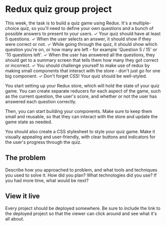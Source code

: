 # Redux quiz group project

This week, the task is to build a quiz game using Redux. It's a multiple-choice quiz, so you'll need to define your own questions and a bunch of possible answers to present to your users.
✓ Your quiz should have at least 5 questions.
✓ When the user selects an answer, it should show if they were correct or not.
✓ While going through the quiz, it should show which question you're on, or how many are left - for example 'Question 5 / 15' or '10 questions left'.
✓ When the user has answered all the questions, they should get to a summary screen that tells them how many they got correct or incorrect.
✓ You should challenge yourself to make use of redux by making small components that interact with the store - don't just go for one big component.
✓ Don't forget CSS! Your quiz should be well-styled.

You start setting up your Redux store, which will hold the state of your quiz game. You can create separate reducers for each aspect of the game, such as the current question, the user's score, and whether or not the user has answered each question correctly.

Then, you can start building your components. Make sure to keep them small and reusable, so that they can interact with the store and update the game state as needed.

You should also create a CSS stylesheet to style your quiz game. Make it visually appealing and user-friendly, with clear buttons and indicators for the user's progress through the quiz.

## The problem

Describe how you approached to problem, and what tools and techniques you used to solve it. How did you plan? What technologies did you use? If you had more time, what would be next?

## View it live

Every project should be deployed somewhere. Be sure to include the link to the deployed project so that the viewer can click around and see what it's all about.
